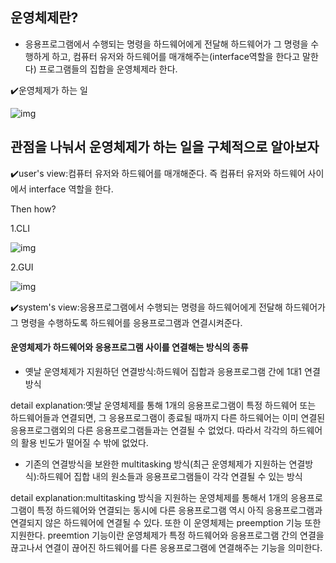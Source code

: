 ## 운영체제란? 

- 응용프로그램에서 수행되는 명령을 하드웨어에게 전달해 하드웨어가 그 명령을 수행하게 하고, 컴퓨터 유저와 하드웨어를 매개해주는(interface역할을 한다고 말한다) 프로그램들의 집합을 운영체제라 한다.


✔️운영체제가 하는 일

![img](https://upload.wikimedia.org/wikipedia/commons/thumb/e/e1/Operating_system_placement.svg/300px-Operating_system_placement.svg.png)

## 관점을 나눠서 운영체제가 하는 일을 구체적으로 알아보자

✔️user's view:컴퓨터 유저와 하드웨어를 매개해준다. 즉 컴퓨터 유저와 하드웨어 사이에서 interface 역할을 한다.

Then how?

1.CLI 

![img](https://upload.wikimedia.org/wikipedia/commons/2/29/Linux_command-line._Bash._GNOME_Terminal._screenshot.png)

2.GUI

![img](https://media.itpro.co.uk/image/upload/v1570815774/itpro/2018/01/osxgui.png)

✔️system's view:응용프로그램에서 수행되는 명령을 하드웨어에게 전달해 하드웨어가 그 명령을 수행하도록 하드웨어를 응용프로그램과 연결시켜준다.

#### 운영체제가 하드웨어와 응용프로그램 사이를 연결해는 방식의 종류 

- 옛날 운영체제가 지원하던 연결방식:하드웨어 집합과 응용프로그램 간에 1대1 연결방식 

detail explanation:옛날 운영체제를 통해 1개의 응용프로그램이 특정 하드웨어 또는 하드웨어들과 연결되면, 그 응용프로그램이 종료될 때까지 다른 하드웨어는 이미 연결된 응용프로그램외의 다른 응용프로그램들과는 연결될
수 없었다. 따라서 각각의 하드웨어의 활용 빈도가 떨어질 수 밖에 없었다. 

- 기존의 연결방식을 보완한 multitasking 방식(최근 운영체제가 지원하는 연결방식):하드웨어 집합 내의 원소들과 응용프로그램들이 각각 연결될 수 있는 방식

detail explanation:multitasking 방식을 지원하는 운영체제를 통해서 1개의 응용프로그램이 특정 하드웨어와 연결되는 동시에 다른 응용프로그램 역시 아직 응용프로그램과 연결되지 않은 하드웨어에 
연결될 수 있다. 또한 이 운영체제는 preemption 기능 또한 지원한다. preemtion 기능이란 운영체제가 특정 하드웨어와 응용프로그램 간의 연결을 끊고나서 연결이 끊어진 하드웨어를 다른 응용프로그램에
연결해주는 기능을 의미한다. 

